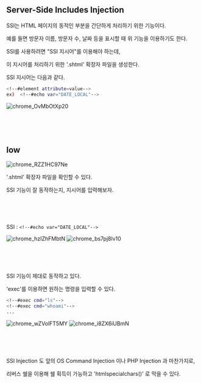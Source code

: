 ## Server-Side Includes Injection

SSI는 HTML 페이지의 동적인 부분을 간단하게 처리하기 위한 기능이다.

예를 들면 방문자 이름, 방문자 수, 날짜 등을 표시할 때 위 기능을 이용하기도 한다.

SSI를 사용하려면 "SSI 지시어"를 이용해야 하는데,

이 지시어를 처리하기 위한 '.shtml' 확장자 파일을 생성한다.

SSI 지시어는 다음과 같다.

```bash
<!--#element attribute=value-->
ex)  <!--#echo var="DATE_LOCAL"-->
```



![chrome_OvMbOtXp20](https://user-images.githubusercontent.com/79683414/134750698-6b8f686e-bdf4-409e-b9f1-a448292cd159.png)

<br/>

<br/>

<br/>


## low

![chrome_RZZ1HC97Ne](https://user-images.githubusercontent.com/79683414/134751333-25a729cc-7db1-4ac4-9dd3-7fc52455c408.png)

'.shtml' 확장자 파일을 확인할 수 있다.

SSI 기능이 잘 동작하는지, 지시어를 입력해보자.

<br/>

<br/>

<br/>

SSI : `<!--#echo var="DATE_LOCAL"-->`

![chrome_hzIZhFMbtN](https://user-images.githubusercontent.com/79683414/134751460-58148c4e-cd72-4581-96d1-ce8763f13967.png)
![chrome_bs7pj8lv10](https://user-images.githubusercontent.com/79683414/134751468-cbd9a288-8e4b-4378-8f91-aab1ba702c1f.png)

<br/>

<br/>

<br/>

SSI 기능이 제대로 동작하고 있다.

'exec'를 이용하면 원하는 명령을 입력할 수 있다.

```bash
<!--#exec cmd="ls"-->
<!--#exec cmd="whoami"-->
...
```

![chrome_wZVolFT5MY](https://user-images.githubusercontent.com/79683414/134751699-e7caa795-28ab-4719-9fdd-3803f38fa8fe.png)
![chrome_i8ZX6iUBmN](https://user-images.githubusercontent.com/79683414/134751703-b249d531-66fc-487d-8b41-28d51eb0c651.png)

<br/>

<br/>

<br/>

SSI Injection 도 앞의 OS Command Injection 이나 PHP Injection 과 마찬가지로,

리버스 쉘을 이용해 쉘 획득이 가능하고 'htmlspecialchars()' 로 막을 수 있다.
